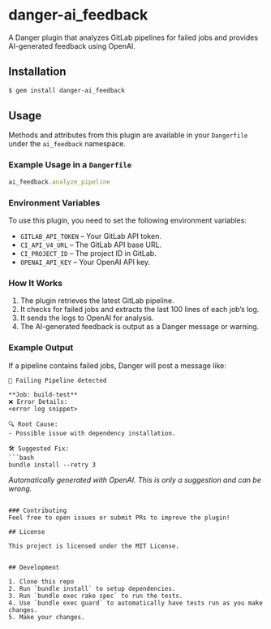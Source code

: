 # danger-ai_feedback

A Danger plugin that analyzes GitLab pipelines for failed jobs and provides AI-generated feedback using OpenAI.

## Installation

```sh
$ gem install danger-ai_feedback
```

## Usage

Methods and attributes from this plugin are available in your `Dangerfile` under the `ai_feedback` namespace.

### Example Usage in a `Dangerfile`

```ruby
ai_feedback.analyze_pipeline
```

### Environment Variables
To use this plugin, you need to set the following environment variables:

- `GITLAB_API_TOKEN` – Your GitLab API token.
- `CI_API_V4_URL` – The GitLab API base URL.
- `CI_PROJECT_ID` – The project ID in GitLab.
- `OPENAI_API_KEY` – Your OpenAI API key.

### How It Works
1. The plugin retrieves the latest GitLab pipeline.
2. It checks for failed jobs and extracts the last 100 lines of each job’s log.
3. It sends the logs to OpenAI for analysis.
4. The AI-generated feedback is output as a Danger message or warning.

### Example Output

If a pipeline contains failed jobs, Danger will post a message like:

```
🚨 Failing Pipeline detected

**Job: build-test**
❌ Error Details:
<error log snippet>

🔍 Root Cause:
- Possible issue with dependency installation.

🛠 Suggested Fix:
```bash
bundle install --retry 3
```

_Automatically generated with OpenAI. This is only a suggestion and can be wrong._
```

### Contributing
Feel free to open issues or submit PRs to improve the plugin!

## License

This project is licensed under the MIT License.


## Development

1. Clone this repo
2. Run `bundle install` to setup dependencies.
3. Run `bundle exec rake spec` to run the tests.
4. Use `bundle exec guard` to automatically have tests run as you make changes.
5. Make your changes.
